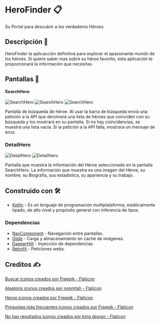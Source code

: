 # HeroFinder 📋

Su Portal para descubrir a los verdaderos Héroes.

## Descripción 📄

HeroFinder la aplicacción definitiva para explorar el apasionante mundo de los héroes. Si quiere saber mas sobre su héroe favorito, esta aplicación te proporcionará la información que necesitas.

## Pantallas 📲

#### SearchHero
![SearchHero](https://i.imgur.com/axZsfgq.png)
![SearchHero](https://i.imgur.com/d1wiEcQ.png)
![SearchHero](https://i.imgur.com/topNwfy.png)

Pantalla de búsqueda de héroe. Al usar la barra de búsqueda envía una petición a la API que devolverá una lista de héroes que coinciden con su búsqueda y los mostrará en su pantalla. Si no hay coincidencias, se muestra una lista vacía. Si la petición a la API falla, mostrara un mensaje de error.

### DetailHero
![DetailHero](https://i.imgur.com/qCppDW5.png)
![DetailHero](https://i.imgur.com/5X6qzgX.png)

Pantalla que muestra la información del Héroe seleccionado en la pantalla SearchHero. La información que muestra es una imagen del Héroe, su nombre, su Biografía, sus estadística, su apariencia y su trabajo.

## Construido con 🛠️

* [Kotlin](https://developer.android.com/kotlin/learn?hl=es-419) - Es un lenguaje de programación multiplataforma, estáticamente tipado, de alto nivel y propósito general con inferencia de tipos.

### Dependencias

* [NavComponent](https://developer.android.com/guide/navigation/get-started?hl=es-419) - Navegación entre pantallas.
* [Glide](https://github.com/bumptech/glide) - Carga y almacenamiento en caché de imágenes.
* [DaggerHilt](https://developer.android.com/training/dependency-injection/hilt-android?hl=es-419) - Inyección de dependencias.
* [Retrofit](https://square.github.io/retrofit/) - Peticiones webs.

## Creditos ✍️

<a href="https://www.flaticon.es/iconos-gratis/buscar" title="buscar iconos">Buscar iconos creados por Freepik - Flaticon</a>

<a href="https://www.flaticon.es/iconos-gratis/aleatorio" title="aleatorio iconos">Aleatorio iconos creados por noomtah - Flaticon</a>

<a href="https://www.flaticon.es/iconos-gratis/heroe" title="heroe iconos">Heroe iconos creados por Freepik - Flaticon</a>

<a href="https://www.flaticon.es/iconos-gratis/preguntas-mas-frecuentes" title="preguntas más frecuentes iconos">Preguntas más frecuentes iconos creados por Freepik - Flaticon</a>

<a href="https://www.flaticon.es/iconos-gratis/no-hay-resultados" title="no hay resultados iconos">No hay resultados iconos creados por kmg design - Flaticon</a> 